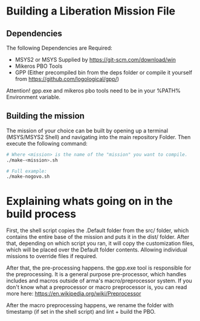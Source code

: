 # Building a Liberation Mission File

## Dependencies
The following Dependencies are Required:
* MSYS2 or MSYS Supplied by https://git-scm.com/download/win
* Mikeros PBO Tools
* GPP (Either precompiled bin from the deps folder or compile it yourself from https://github.com/logological/gpp/)

Attention! gpp.exe and mikeros pbo tools need to be in your %PATH% Environment variable.

## Building the mission
The mission of your choice can be built by opening up a terminal (MSYS/MSYS2 Shell) and navigating into the main repository Folder. Then execute the following command:
```sh
# Where <mission> is the name of the "mission" you want to compile.
./make-<mission>.sh

# Full example:
./make-nogovo.sh
```

# Explaining whats going on in the build process

First, the shell script copies the .Default folder from the src/ folder, which contains the entire base of the mission and puts it in the dist/ folder.
After that, depending on which script you ran, it will copy the customization files, which will be placed over the Default folder contents. Allowing individual missions to override files if required.

After that, the pre-processing happens. the gpp.exe tool is responsible for the preprocessing. It is a general purpose pre-processor,  which handles includes and macros outside of arma's macro/preprocessor system. If you don't know what a preprocessor or macro preprocessor is, you can read more here: https://en.wikipedia.org/wiki/Preprocessor

After the macro preprocessing happens, we rename the folder with timestamp (if set in the shell script) and lint + build the PBO.
